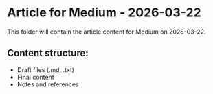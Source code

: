 # Article for Medium - 2026-03-22

This folder will contain the article content for Medium on 2026-03-22.

## Content structure:
- Draft files (.md, .txt)
- Final content
- Notes and references
